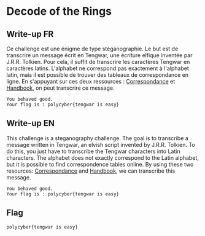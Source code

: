 # Decode of the Rings

## Write-up FR

Ce challenge est une énigme de type stéganographie. Le but est de transcrire un message écrit en Tengwar, une écriture elfique inventée par J.R.R. Tolkien. Pour cela, il suffit de transcrire les caractères Tengwar en caractères latins. L'alphabet ne correspond pas exactement à l'alphabet latin, mais il est possible de trouver des tableaux de correspondance en ligne.
En s'appuyant sur ces deux ressources : [Correspondance](https://www.omniglot.com/conscripts/tengwar_eng.htm) et [Handbook](https://www.tecendil.com/tengwar-handbook/), on peut transcrire ce message.

```plaintext
You behaved good.
Your flag is : polycyber{tengwar is easy}
```

## Write-up EN

This challenge is a steganography challenge. The goal is to transcribe a message written in Tengwar, an elvish script invented by J.R.R. Tolkien. To do this, you just have to transcribe the Tengwar characters into Latin characters. The alphabet does not exactly correspond to the Latin alphabet, but it is possible to find correspondence tables online. 
By using these two resources: [Correspondance](https://www.omniglot.com/conscripts/tengwar_eng.htm) and [Handbook](https://www.tecendil.com/tengwar-handbook/), we can transcribe this message.

```plaintext
You behaved good.
Your flag is : polycyber{tengwar is easy}
```

## Flag

`polycyber{tengwar is easy}`